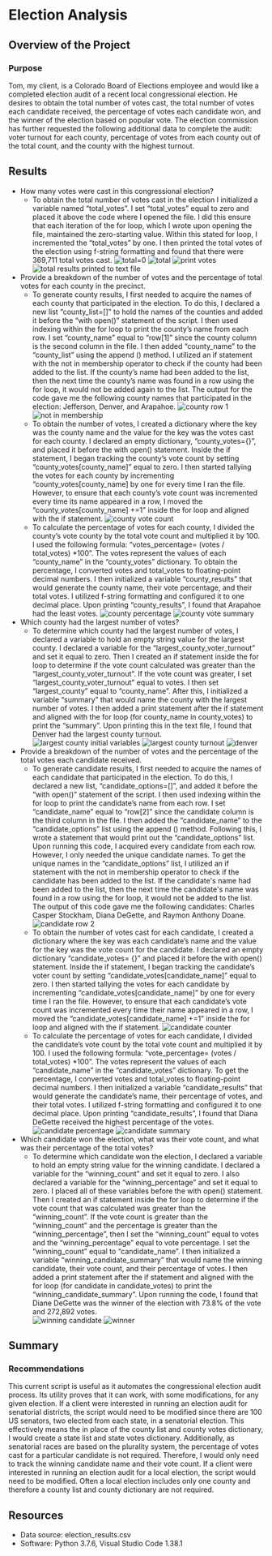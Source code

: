 # Election Analysis
## Overview of the Project
### Purpose
Tom, my client, is a Colorado Board of Elections employee and would like a completed election audit of a recent local congressional election. He desires to obtain the total number of votes cast, the total number of votes each candidate received, the percentage of votes each candidate won, and the winner of the election based on popular vote. The election commission has further requested the following additional data to complete the audit: voter turnout for each county, percentage of votes from each county out of the total count, and the county with the highest turnout. 
## Results
* How many votes were cast in this congressional election? 
  * To obtain the total number of votes cast in the election I initialized a variable named “total_votes”. I set “total_votes” equal to zero and placed it above the code where I opened the file. I did this ensure that each iteration of the for loop, which I wrote upon opening the file, maintained the zero-starting value. Within this stated for loop, I incremented the “total_votes” by one. I then printed the total votes of the election using f-string formatting and found that there were 369,711 total votes cast. 
![total=0](https://user-images.githubusercontent.com/106560739/176535373-ba572985-b895-40c0-a558-4b2b32c68eb2.png)
![total ](https://user-images.githubusercontent.com/106560739/176535436-a2251b35-fccd-46dd-9d8b-0cea2c931818.png)
![print votes](https://user-images.githubusercontent.com/106560739/176537086-c3ea937e-7383-42e0-bec8-5750bc3f272e.png)
![total results printed to text file](https://user-images.githubusercontent.com/106560739/176535465-8040b5e5-16d5-483a-af28-d713bee385ee.png)
* Provide a breakdown of the number of votes and the percentage of total votes for each county in the precinct. 
  * To generate county results, I first needed to acquire the names of each county that participated in the election. To do this, I declared a new list “county_list=[]” to hold the names of the counties and added it before the “with open()” statement of the script. I then used indexing within the for loop to print the county’s name from each row. I set “county_name” equal to “row[1]” since the county column is the second column in the file. I then added “county_name” to the “county_list” using the append () method. I utilized an if statement with the not in membership operator to check if the county had been added to the list. If the county’s name had been added to the list, then the next time the county’s name was found in a row using the for loop, it would not be added again to the list. The output for the code gave me the following county names that participated in the election: Jefferson, Denver, and Arapahoe. 
![county row 1](https://user-images.githubusercontent.com/106560739/176535785-116bf26f-c4bf-4745-a095-cf267e768944.png)
![not in membership](https://user-images.githubusercontent.com/106560739/176535830-2eb013ac-4f4b-4532-aa09-3f0dcb94dcce.png)
  * To obtain the number of votes, I created a dictionary where the key was the county name and the value for the key was the votes cast for each county. I declared an empty dictionary, “county_votes={}”, and placed it before the with open() statement. Inside the if statement, I began tracking the county’s vote count by setting “county_votes[county_name]” equal to zero. I then started tallying the votes for each county by incrementing “county_votes[county_name] by one for every time I ran the file. However, to ensure that each county’s vote count was incremented every time its name appeared in a row, I moved the “county_votes[county_name] +=1” inside the for loop and aligned with the if statement.
![county vote count](https://user-images.githubusercontent.com/106560739/176535965-937d6507-f37e-40a4-bdb6-4220bdc48b85.png)
  * To calculate the percentage of votes for each county, I divided the county’s vote county by the total vote count and multiplied it by 100. I used the following formula: “votes_percentage= (votes / total_votes) *100”. The votes represent the values of each “county_name” in the “county_votes” dictionary. To obtain the percentage, I converted votes and total_votes to floating-point decimal numbers. I then initialized a variable “county_results” that would generate the county name, their vote percentage, and their total votes. I utilized f-string formatting and configured it to one decimal place. Upon printing “county_results”, I found that Arapahoe had the least votes. 
![county percentage](https://user-images.githubusercontent.com/106560739/176536068-10fddd29-6b81-4051-afc1-6987a7f24d1d.png)
![county vote summary](https://user-images.githubusercontent.com/106560739/176536077-fd1576bb-bc1c-4a37-9373-758d20f31e23.png)
* Which county had the largest number of votes? 
  * To determine which county had the largest number of votes, I declared a variable to hold an empty string value for the largest county. I declared a variable for the “largest_county_voter_turnout” and set it equal to zero. Then I created an if statement inside the for loop to determine if the vote count calculated was greater than the “largest_county_voter_turnout”. If the vote count was greater, I set “largest_county_voter_turnout” equal to votes. I then set “largest_county” equal to “county_name”. After this, I initialized a variable “summary” that would name the county with the largest number of votes. I then added a print statement after the if statement and aligned with the for loop (for county_name in county_votes) to print the “summary”. Upon printing this in the text file, I found that Denver had the largest county turnout. 
![largest county initial variables](https://user-images.githubusercontent.com/106560739/176541983-b9e0a679-27e8-4ab8-856c-afd27559953f.png)
![largest county turnout](https://user-images.githubusercontent.com/106560739/176541997-8994a8bb-1ff2-4ffa-96e5-4ac17477c898.png)
![denver](https://user-images.githubusercontent.com/106560739/176542289-b7e1751d-9aa6-4ed7-ab4c-ca52d829866c.png)
* Provide a breakdown of the number of votes and the percentage of the total votes each candidate received. 
  * To generate candidate results, I first needed to acquire the names of each candidate that participated in the election. To do this, I declared a new list, “candidate_options=[]”, and added it before the “with open()” statement of the script. I then used indexing within the for loop to print the candidate’s name from each row. I set “candidate_name” equal to “row[2]” since the candidate column is the third column in the file. I then added the “candidate_name” to the “candidate_options” list using the append () method. Following this, I wrote a statement that would print out the “candidate_options” list.  Upon running this code, I acquired every candidate from each row. However, I only needed the unique candidate names. To get the unique names in the “candidate_options” list, I utilized an if statement with the not in membership operator to check if the candidate has been added to the list. If the candidate's name had been added to the list, then the next time the candidate's name was found in a row using the for loop, it would not be added to the list. The output of this code gave me the following candidates: Charles Casper Stockham, Diana DeGette, and Raymon Anthony Doane. 
![candidate row 2](https://user-images.githubusercontent.com/106560739/176543573-9f6f2dea-0881-4800-aad7-90087d5213be.png)
  * To obtain the number of votes cast for each candidate, I created a dictionary where the key was each candidate’s name and the value for the key was the vote count for the candidate. I declared an empty dictionary “candidate_votes= {}” and placed it before the with open() statement. Inside the if statement, I began tracking the candidate’s voter count by setting “candidate_votes[candidate_name]” equal to zero. I then started tallying the votes for each candidate by incrementing “candidate_votes[candidate_name]” by one for every time I ran the file. However, to ensure that each candidate’s vote count was incremented every time their name appeared in a row, I moved the “candidate_votes[candidate_name] +=1” inside the for loop and aligned with the if statement. 
![candidate counter](https://user-images.githubusercontent.com/106560739/176543632-d7b59572-2738-4d01-aef1-b1412e22650d.png)
  * To calculate the percentage of votes for each candidate, I divided the candidate’s vote count by the total vote count and multiplied it by 100. I used the following formula: “vote_percentage= (votes / total_votes) *100”. The votes represent the values of each “candidate_name” in the “candidate_votes” dictionary. To get the percentage, I converted votes and total_votes to floating-point decimal numbers. I then initialized a variable “candidate_results” that would generate the candidate’s name, their percentage of votes, and their total votes. I utilized f-string formatting and configured it to one decimal place. Upon printing “candidate_results”, I found that Diana DeGette received the highest percentage of the votes. 
![candidate percentage](https://user-images.githubusercontent.com/106560739/176544029-ddc06727-cc93-4de4-bcc5-28ae7e1d57f0.png)
![candidate summary](https://user-images.githubusercontent.com/106560739/176544035-f1bc94b7-0bc0-471d-a8c6-d8c4f2a8d86e.png)
* Which candidate won the election, what was their vote count, and what was their percentage of the total votes?
  * To determine which candidate won the election, I declared a variable to hold an empty string value for the winning candidate. I declared a variable for the “winning_count” and set it equal to zero. I also declared a variable for the “winning_percentage” and set it equal to zero. I placed all of these variables before the with open() statement. Then I created an if statement inside the for loop to determine if the vote count that was calculated was greater than the “winning_count”. If the vote count is greater than the “winning_count” and the percentage is greater than the “winning_percentage”, then I set the “winning_count” equal to votes and the “winning_percentage” equal to vote percentage. I set the “winning_count” equal to “candidate_name”. I then initialized a variable “winning_candidate_summary” that would name the winning candidate, their vote count, and their percentage of votes. I then added a print statement after the if statement and aligned with the for loop (for candidate in candidate_votes) to print the “winning_candidate_summary”. Upon running the code, I found that Diane DeGette was the winner of the election with 73.8% of the vote and 272,892 votes.  
![winning candidate](https://user-images.githubusercontent.com/106560739/176545125-e6229dc6-515c-4802-9a2e-0b2f617ac07e.png)
![winner](https://user-images.githubusercontent.com/106560739/176545276-145007a5-420d-4b58-a24e-df530238c782.png)
## Summary
### Recommendations
This current script is useful as it automates the congressional election audit process. Its utility proves that it can work, with some modifications, for any given election. If a client were interested in running an election audit for senatorial districts, the script would need to be modified since there are 100 US senators, two elected from each state, in a senatorial election. This effectively means the in place of the county list and county votes dictionary, I would create a state list and state votes dictionary. Additionally, as senatorial races are based on the plurality system, the percentage of votes cast for a particular candidate is not required. Therefore, I would only need to track the winning candidate name and their vote count. If a client were interested in running an election audit for a local election, the script would need to be modified. Often a local election includes only one county and therefore a county list and county dictionary are not required. 
## Resources
- Data source: election_results.csv
- Software: Python 3.7.6, Visual Studio Code 1.38.1 
